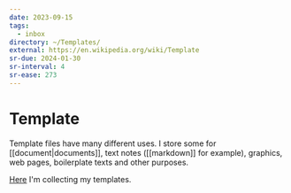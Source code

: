 ```yaml
---
date: 2023-09-15
tags:
  - inbox
directory: ~/Templates/
external: https://en.wikipedia.org/wiki/Template
sr-due: 2024-01-30
sr-interval: 4
sr-ease: 273
---
```

# Template

Template files have many different uses. I store some for
[[document|documents]], text notes ([[markdown]] for example), graphics, web
pages, boilerplate texts and other purposes.

[Here](file://home/inom/Templates/) I'm collecting my templates.

